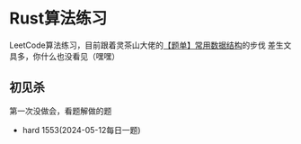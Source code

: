 # Rust算法练习
LeetCode算法练习，目前跟着灵茶山大佬的[【题单】常用数据结构](https://leetcode.cn/circle/discuss/mOr1u6/)的步伐
差生文具多，你什么也没看见（嘿嘿）
## 初见杀
第一次没做会，看题解做的题
- hard 1553(2024-05-12每日一题)